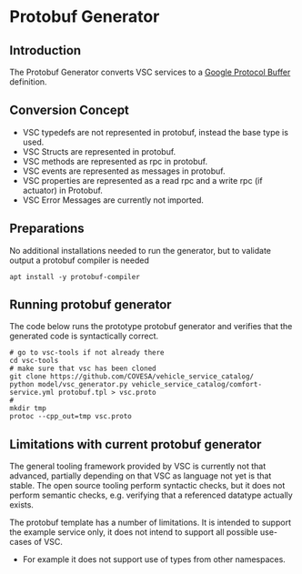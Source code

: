 
# Protobuf Generator

## Introduction

The Protobuf Generator converts VSC services to a [Google Protocol Buffer](https://developers.google.com/protocol-buffers/) definition.

 
## Conversion Concept

* VSC typedefs are not represented in protobuf, instead the base type is used.
* VSC Structs are represented in protobuf.
* VSC methods are represented as rpc in protobuf.
* VSC events are represented as messages in protobuf.
* VSC properties are represented as a read rpc and a write rpc (if actuator) in Protobuf.
* VSC Error Messages are currently not imported.

## Preparations

No additional installations needed to run the generator, but to validate output a protobuf compiler is needed 

```
apt install -y protobuf-compiler
```

## Running protobuf generator

The code below runs the prototype protobuf generator and verifies that the generated code is syntactically correct.

```
# go to vsc-tools if not already there
cd vsc-tools
# make sure that vsc has been cloned
git clone https://github.com/COVESA/vehicle_service_catalog/
python model/vsc_generator.py vehicle_service_catalog/comfort-service.yml protobuf.tpl > vsc.proto
# 
mkdir tmp
protoc --cpp_out=tmp vsc.proto
```

## Limitations with current protobuf generator

The general tooling framework provided by VSC is currently not that advanced, partially depending on that VSC as language not yet is that stable.
The open source tooling perform syntactic checks, but it does not perform semantic checks, e.g. verifying that a referenced datatype actually exists.

The protobuf template has a number of limitations. It is intended to support the example service only, it does not intend to support all possible use-cases of VSC. 
* For example it does not support use of types from other namespaces. 
